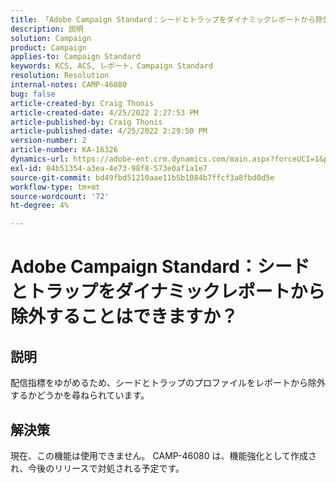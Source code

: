 ```yaml
---
title: 「Adobe Campaign Standard：シードとトラップをダイナミックレポートから除外できますか？」
description: 説明
solution: Campaign
product: Campaign
applies-to: Campaign Standard
keywords: KCS, ACS, レポート，Campaign Standard
resolution: Resolution
internal-notes: CAMP-46080
bug: false
article-created-by: Craig Thonis
article-created-date: 4/25/2022 2:27:53 PM
article-published-by: Craig Thonis
article-published-date: 4/25/2022 2:29:50 PM
version-number: 2
article-number: KA-16326
dynamics-url: https://adobe-ent.crm.dynamics.com/main.aspx?forceUCI=1&pagetype=entityrecord&etn=knowledgearticle&id=1a050fe1-a3c4-ec11-a7b6-0022480a1ec2
exl-id: 84b51354-a3ea-4e73-98f8-573e0af1a1e7
source-git-commit: bd49fbd51210aae11b5b1084b7ffcf3a8fbd0d5e
workflow-type: tm+mt
source-wordcount: '72'
ht-degree: 4%

---
```


# Adobe Campaign Standard：シードとトラップをダイナミックレポートから除外することはできますか？

## 説明


配信指標をゆがめるため、シードとトラップのプロファイルをレポートから除外するかどうかを尋ねられています。


## 解決策


現在、この機能は使用できません。 CAMP-46080 は、機能強化として作成され、今後のリリースで対処される予定です。
